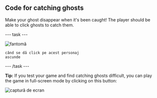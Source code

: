 ## Code for catching ghosts

Make your ghost disappear when it's been caught! The player should be able to click ghosts to catch them.

\--- task \---

![fantomă](images/ghost-sprite.png)

```blocks3
când se dă click pe acest personaj
ascunde
```

\--- /task \---

**Tip:** If you test your game and find catching ghosts difficult, you can play the game in full-screen mode by clicking on this button:

![captură de ecran](images/ghost-fullscreen-annotated.png)
